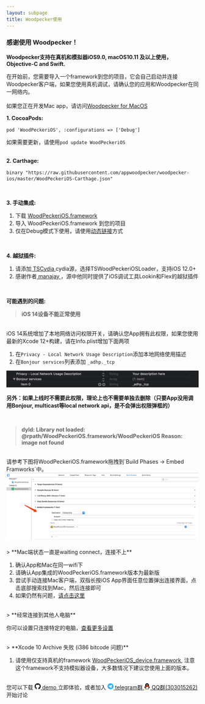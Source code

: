 ```yaml
---
layout: subpage
title: Woodpecker使用
---
```



<h3 class="index-h3">感谢使用 Woodpecker！</h3>

**Woodpecker支持在真机和模拟器iOS9.0, macOS10.11 及以上使用，Objective-C and Swift.**

在开始前，您需要导入一个framework到您的项目，它会自己启动并连接Woodpecker客户端，如果您使用真机调试，请确认您的应用和Woodpecker在同一网络内。<br/><br/>
如果您正在开发Mac app，请访问<a href="/cnusagemac.html">Woodpecker for MacOS</a>


**1. CocoaPods:**

```
pod 'WoodPeckeriOS', :configurations => ['Debug']
```
如果需要更新，请使用`pod update WoodPeckeriOS`
<br/>
<br/>

**2. Carthage:**

```
binary "https://raw.githubusercontent.com/appwoodpecker/woodpecker-ios/master/WoodPeckeriOS-Carthage.json"
```
<br/>

**3. 手动集成:**

1. 下载 <a href="/assets/framework/WoodPeckeriOS.framework.zip">WoodPeckeriOS.framework</a>
2. 导入 WoodPeckeriOS.framework 到您的项目
3. 仅在Debug模式下使用，请使用<a href="/cnmanuallink.html">动态链接</a>方式

<br/>


**4. 越狱插件:**

1. 请添加<a href="https://todayios-cydia.github.io/cydia/"> TSCydia </a>cydia源，选择TSWoodPeckeriOSLoader，支持iOS 12.0+
2. 感谢作者<a href="https://github.com/todayios-cydia"> manajay </a>，源中他同时提供了iOS调试工具Lookin和Flex的越狱插件

<br>


**可能遇到的问题:**

> **iOS 14设备不能正常使用**

<br/>
iOS 14系统增加了本地网络访问权限开关，请确认您App拥有此权限，如果您使用最新的Xcode 12+构建，请在Info.plist增加下面两项

1. 在`Privacy - Local Network Usage Description`添加本地网络使用描述
2. 在`Bonjour services`列表添加 `_adhp._tcp`

<img src="/assets/img/localnetwork.png"/>

**另外：如果上线时不需要此权限，理论上也不需要单独去删除（只要App没用调用Bonjour, multicast等local network api，是不会弹出权限弹框的）**

<br/>

> **dyld: Library not loaded: @rpath/WoodPeckeriOS.framework/WoodPeckeriOS
Reason: image not found**

<br/>
请参考下图将WoodPeckeriOS.framework拖拽到`Build Phases -> Embed Framworks`中。

<img src="/assets/img/embedframework.png"/>
<br/>
<br/>
> **Mac端状态一直是waiting connect，连接不上**

1. 确认App和Mac在同一wifi下
2. 请确认App集成的WoodPeckeriOS.framework版本为最新版
3. 尝试手动连接Mac客户端，双指长按iOS App界面任意位置弹出连接界面，点击底部搜索找到Mac，然后连接即可
4. 如果仍然有问题，<a href="/cncontact.html">请点击这里</a>

<br/>
> **经常连接到其他人电脑**

你可以设置只连接特定的电脑，<a href="/cnconnection.html">查看更多设置</a>

<br/>
> **Xcode 10 Archive 失败 (i386 bitcode 问题)**

1. 请使用仅支持真机的framework <a href="/assets/framework/WoodPeckeriOS_device.framework.zip">WoodPeckeriOS_device.framework</a>, 注意这个framework不支持模拟器设备，大多数情况下建议您使用上面的版本。

<br/>
您可以下载 
<a href="https://github.com/appwoodpecker/woodpecker-ios">
	<img src="/assets/img/logo_github.png" width="16" heigh="16"/> demo
</a> 立即体验，或者加入 
<a href="https://t.me/appwoodpecker">
	<img src="/assets/img/logo_tele.png" width="16" heigh="16"/> telegram群
</a>
<a href="https://jq.qq.com/?_wv=1027&k=QXuhxDs0">
	<img src="/assets/img/logo_qq.png" width="16" heigh="16"/> QQ群(303015262)
</a>
开始讨论
<br/>
<br/>
<br/>









